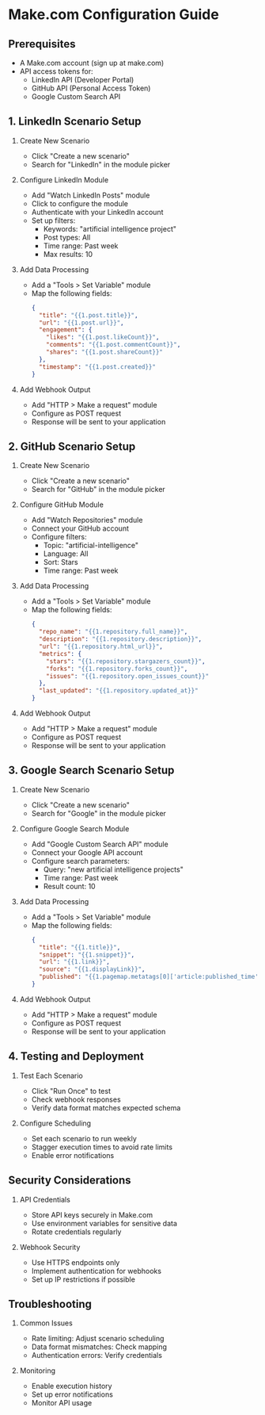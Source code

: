 # Make.com Configuration Guide

## Prerequisites
- A Make.com account (sign up at make.com)
- API access tokens for:
  - LinkedIn API (Developer Portal)
  - GitHub API (Personal Access Token)
  - Google Custom Search API

## 1. LinkedIn Scenario Setup

1. Create New Scenario
   - Click "Create a new scenario"
   - Search for "LinkedIn" in the module picker

2. Configure LinkedIn Module
   - Add "Watch LinkedIn Posts" module
   - Click to configure the module
   - Authenticate with your LinkedIn account
   - Set up filters:
     - Keywords: "artificial intelligence project"
     - Post types: All
     - Time range: Past week
     - Max results: 10

3. Add Data Processing
   - Add a "Tools > Set Variable" module
   - Map the following fields:
     ```json
     {
       "title": "{{1.post.title}}",
       "url": "{{1.post.url}}",
       "engagement": {
         "likes": "{{1.post.likeCount}}",
         "comments": "{{1.post.commentCount}}",
         "shares": "{{1.post.shareCount}}"
       },
       "timestamp": "{{1.post.created}}"
     }
     ```

4. Add Webhook Output
   - Add "HTTP > Make a request" module
   - Configure as POST request
   - Response will be sent to your application

## 2. GitHub Scenario Setup

1. Create New Scenario
   - Click "Create a new scenario"
   - Search for "GitHub" in the module picker

2. Configure GitHub Module
   - Add "Watch Repositories" module
   - Connect your GitHub account
   - Configure filters:
     - Topic: "artificial-intelligence"
     - Language: All
     - Sort: Stars
     - Time range: Past week

3. Add Data Processing
   - Add a "Tools > Set Variable" module
   - Map the following fields:
     ```json
     {
       "repo_name": "{{1.repository.full_name}}",
       "description": "{{1.repository.description}}",
       "url": "{{1.repository.html_url}}",
       "metrics": {
         "stars": "{{1.repository.stargazers_count}}",
         "forks": "{{1.repository.forks_count}}",
         "issues": "{{1.repository.open_issues_count}}"
       },
       "last_updated": "{{1.repository.updated_at}}"
     }
     ```

4. Add Webhook Output
   - Add "HTTP > Make a request" module
   - Configure as POST request
   - Response will be sent to your application

## 3. Google Search Scenario Setup

1. Create New Scenario
   - Click "Create a new scenario"
   - Search for "Google" in the module picker

2. Configure Google Search Module
   - Add "Google Custom Search API" module
   - Connect your Google API account
   - Configure search parameters:
     - Query: "new artificial intelligence projects"
     - Time range: Past week
     - Result count: 10

3. Add Data Processing
   - Add a "Tools > Set Variable" module
   - Map the following fields:
     ```json
     {
       "title": "{{1.title}}",
       "snippet": "{{1.snippet}}",
       "url": "{{1.link}}",
       "source": "{{1.displayLink}}",
       "published": "{{1.pagemap.metatags[0]['article:published_time']}}"
     }
     ```

4. Add Webhook Output
   - Add "HTTP > Make a request" module
   - Configure as POST request
   - Response will be sent to your application

## 4. Testing and Deployment

1. Test Each Scenario
   - Click "Run Once" to test
   - Check webhook responses
   - Verify data format matches expected schema

2. Configure Scheduling
   - Set each scenario to run weekly
   - Stagger execution times to avoid rate limits
   - Enable error notifications

## Security Considerations

1. API Credentials
   - Store API keys securely in Make.com
   - Use environment variables for sensitive data
   - Rotate credentials regularly

2. Webhook Security
   - Use HTTPS endpoints only
   - Implement authentication for webhooks
   - Set up IP restrictions if possible

## Troubleshooting

1. Common Issues
   - Rate limiting: Adjust scenario scheduling
   - Data format mismatches: Check mapping
   - Authentication errors: Verify credentials

2. Monitoring
   - Enable execution history
   - Set up error notifications
   - Monitor API usage
